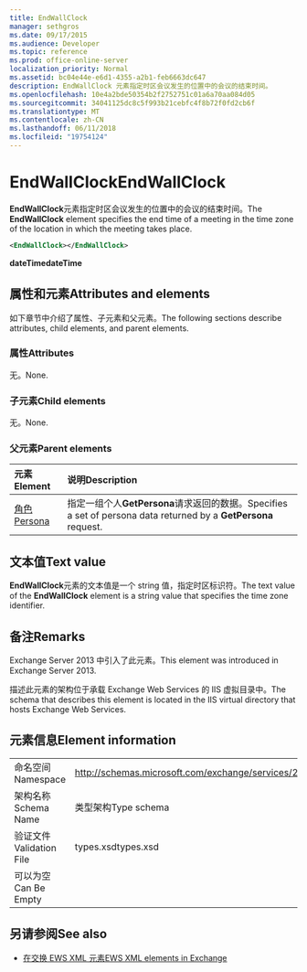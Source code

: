 ```yaml
---
title: EndWallClock
manager: sethgros
ms.date: 09/17/2015
ms.audience: Developer
ms.topic: reference
ms.prod: office-online-server
localization_priority: Normal
ms.assetid: bc04e44e-e6d1-4355-a2b1-feb6663dc647
description: EndWallClock 元素指定时区会议发生的位置中的会议的结束时间。
ms.openlocfilehash: 10e4a2bde50354b2f2752751c01a6a70aa084d05
ms.sourcegitcommit: 34041125dc8c5f993b21cebfc4f8b72f0fd2cb6f
ms.translationtype: MT
ms.contentlocale: zh-CN
ms.lasthandoff: 06/11/2018
ms.locfileid: "19754124"
---
```

# <a name="endwallclock"></a><span data-ttu-id="bb491-103">EndWallClock</span><span class="sxs-lookup"><span data-stu-id="bb491-103">EndWallClock</span></span>

<span data-ttu-id="bb491-104">**EndWallClock**元素指定时区会议发生的位置中的会议的结束时间。</span><span class="sxs-lookup"><span data-stu-id="bb491-104">The **EndWallClock** element specifies the end time of a meeting in the time zone of the location in which the meeting takes place.</span></span> 
  
```XML
<EndWallClock></EndWallClock>
```

 <span data-ttu-id="bb491-105">**dateTime**</span><span class="sxs-lookup"><span data-stu-id="bb491-105">**dateTime**</span></span>
## <a name="attributes-and-elements"></a><span data-ttu-id="bb491-106">属性和元素</span><span class="sxs-lookup"><span data-stu-id="bb491-106">Attributes and elements</span></span>

<span data-ttu-id="bb491-107">如下章节中介绍了属性、子元素和父元素。</span><span class="sxs-lookup"><span data-stu-id="bb491-107">The following sections describe attributes, child elements, and parent elements.</span></span>
  
### <a name="attributes"></a><span data-ttu-id="bb491-108">属性</span><span class="sxs-lookup"><span data-stu-id="bb491-108">Attributes</span></span>

<span data-ttu-id="bb491-109">无。</span><span class="sxs-lookup"><span data-stu-id="bb491-109">None.</span></span>
  
### <a name="child-elements"></a><span data-ttu-id="bb491-110">子元素</span><span class="sxs-lookup"><span data-stu-id="bb491-110">Child elements</span></span>

<span data-ttu-id="bb491-111">无。</span><span class="sxs-lookup"><span data-stu-id="bb491-111">None.</span></span>
  
### <a name="parent-elements"></a><span data-ttu-id="bb491-112">父元素</span><span class="sxs-lookup"><span data-stu-id="bb491-112">Parent elements</span></span>

|<span data-ttu-id="bb491-113">**元素**</span><span class="sxs-lookup"><span data-stu-id="bb491-113">**Element**</span></span>|<span data-ttu-id="bb491-114">**说明**</span><span class="sxs-lookup"><span data-stu-id="bb491-114">**Description**</span></span>|
|:-----|:-----|
|[<span data-ttu-id="bb491-115">角色</span><span class="sxs-lookup"><span data-stu-id="bb491-115">Persona</span></span>](persona.md) <br/> |<span data-ttu-id="bb491-116">指定一组个人**GetPersona**请求返回的数据。</span><span class="sxs-lookup"><span data-stu-id="bb491-116">Specifies a set of persona data returned by a **GetPersona** request.</span></span>  <br/> |
   
## <a name="text-value"></a><span data-ttu-id="bb491-117">文本值</span><span class="sxs-lookup"><span data-stu-id="bb491-117">Text value</span></span>

<span data-ttu-id="bb491-118">**EndWallClock**元素的文本值是一个 string 值，指定时区标识符。</span><span class="sxs-lookup"><span data-stu-id="bb491-118">The text value of the **EndWallClock** element is a string value that specifies the time zone identifier.</span></span> 
  
## <a name="remarks"></a><span data-ttu-id="bb491-119">备注</span><span class="sxs-lookup"><span data-stu-id="bb491-119">Remarks</span></span>

<span data-ttu-id="bb491-120">Exchange Server 2013 中引入了此元素。</span><span class="sxs-lookup"><span data-stu-id="bb491-120">This element was introduced in Exchange Server 2013.</span></span>
  
<span data-ttu-id="bb491-121">描述此元素的架构位于承载 Exchange Web Services 的 IIS 虚拟目录中。</span><span class="sxs-lookup"><span data-stu-id="bb491-121">The schema that describes this element is located in the IIS virtual directory that hosts Exchange Web Services.</span></span>
  
## <a name="element-information"></a><span data-ttu-id="bb491-122">元素信息</span><span class="sxs-lookup"><span data-stu-id="bb491-122">Element information</span></span>

|||
|:-----|:-----|
|<span data-ttu-id="bb491-123">命名空间</span><span class="sxs-lookup"><span data-stu-id="bb491-123">Namespace</span></span>  <br/> |http://schemas.microsoft.com/exchange/services/2006/types  <br/> |
|<span data-ttu-id="bb491-124">架构名称</span><span class="sxs-lookup"><span data-stu-id="bb491-124">Schema Name</span></span>  <br/> |<span data-ttu-id="bb491-125">类型架构</span><span class="sxs-lookup"><span data-stu-id="bb491-125">Type schema</span></span>  <br/> |
|<span data-ttu-id="bb491-126">验证文件</span><span class="sxs-lookup"><span data-stu-id="bb491-126">Validation File</span></span>  <br/> |<span data-ttu-id="bb491-127">types.xsd</span><span class="sxs-lookup"><span data-stu-id="bb491-127">types.xsd</span></span>  <br/> |
|<span data-ttu-id="bb491-128">可以为空</span><span class="sxs-lookup"><span data-stu-id="bb491-128">Can Be Empty</span></span>  <br/> ||
   
## <a name="see-also"></a><span data-ttu-id="bb491-129">另请参阅</span><span class="sxs-lookup"><span data-stu-id="bb491-129">See also</span></span>



- [<span data-ttu-id="bb491-130">在交换 EWS XML 元素</span><span class="sxs-lookup"><span data-stu-id="bb491-130">EWS XML elements in Exchange</span></span>](ews-xml-elements-in-exchange.md)

